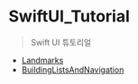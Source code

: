 # SwiftUI_Tutorial

> Swift UI 튜토리얼



- [Landmarks](Landmarks)
- [BuildingListsAndNavigation](BuildingListsAndNavigation)

